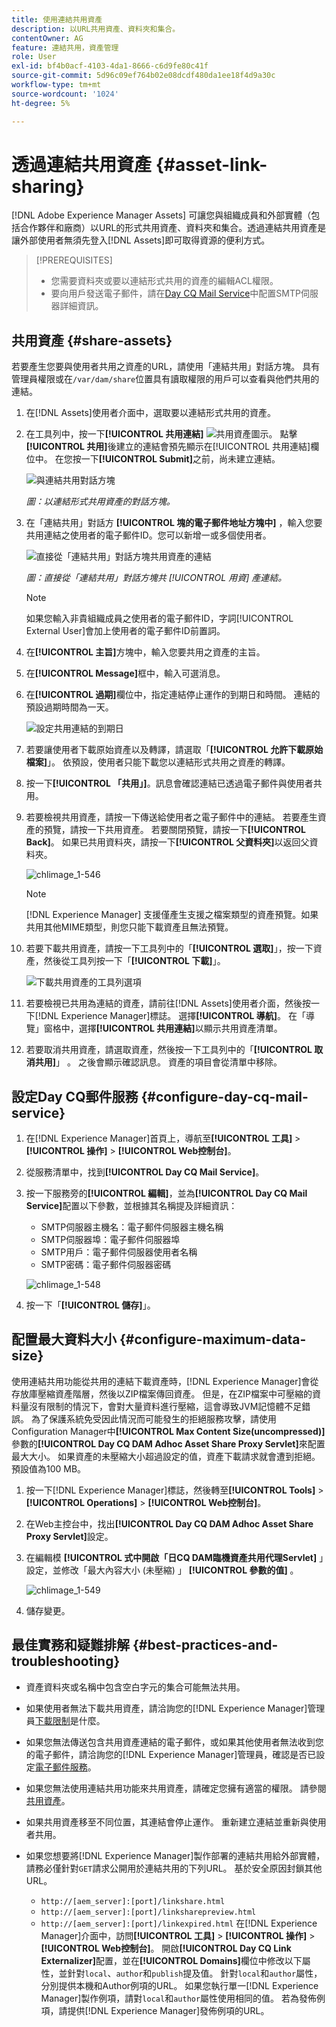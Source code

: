 ```yaml
---
title: 使用連結共用資產
description: 以URL共用資產、資料夾和集合。
contentOwner: AG
feature: 連結共用，資產管理
role: User
exl-id: bf4b0acf-4103-4da1-8666-c6d9fe80c41f
source-git-commit: 5d96c09ef764b02e08dcdf480da1ee18f4d9a30c
workflow-type: tm+mt
source-wordcount: '1024'
ht-degree: 5%

---
```


# 透過連結共用資產 {#asset-link-sharing}

[!DNL Adobe Experience Manager Assets] 可讓您與組織成員和外部實體（包括合作夥伴和廠商）以URL的形式共用資產、資料夾和集合。透過連結共用資產是讓外部使用者無須先登入[!DNL Assets]即可取得資源的便利方式。

>[!PREREQUISITES]
>
>* 您需要資料夾或要以連結形式共用的資產的編輯ACL權限。
>* 要向用戶發送電子郵件，請在[Day CQ Mail Service](#configmailservice)中配置SMTP伺服器詳細資訊。


## 共用資產 {#share-assets}

若要產生您要與使用者共用之資產的URL，請使用「連結共用」對話方塊。 具有管理員權限或在`/var/dam/share`位置具有讀取權限的用戶可以查看與他們共用的連結。

1. 在[!DNL Assets]使用者介面中，選取要以連結形式共用的資產。
1. 在工具列中，按一下&#x200B;**[!UICONTROL 共用連結]** ![共用資產圖示](assets/assets_share.png)。 點擊&#x200B;**[!UICONTROL 共用]**&#x200B;後建立的連結會預先顯示在[!UICONTROL 共用連結]欄位中。 在您按一下&#x200B;**[!UICONTROL Submit]**&#x200B;之前，尚未建立連結。

   ![與連結共用對話方塊](assets/chlimage_1-542.png)

   *圖：以連結形式共用資產的對話方塊。*

1. 在「連結共用」對話方 **[!UICONTROL 塊的電子郵件地址方塊中]** ，輸入您要共用連結之使用者的電子郵件ID。您可以新增一或多個使用者。

   ![直接從「連結共用」對話方塊共用資產的連結](assets/chlimage_1-543.png)

   *圖：直接從「連結共用」對話方塊共 [!UICONTROL 用資] 產連結。*

   >[!NOTE]
   >
   >如果您輸入非貴組織成員之使用者的電子郵件ID，字詞[!UICONTROL External User]會加上使用者的電子郵件ID前置詞。

1. 在&#x200B;**[!UICONTROL 主旨]**&#x200B;方塊中，輸入您要共用之資產的主旨。
1. 在&#x200B;**[!UICONTROL Message]**&#x200B;框中，輸入可選消息。

1. 在&#x200B;**[!UICONTROL 過期]**&#x200B;欄位中，指定連結停止運作的到期日和時間。 連結的預設過期時間為一天。

   ![設定共用連結的到期日](assets/chlimage_1-544.png)

1. 若要讓使用者下載原始資產以及轉譯，請選取「**[!UICONTROL 允許下載原始檔案]**」。 依預設，使用者只能下載您以連結形式共用之資產的轉譯。

1. 按一下&#x200B;**[!UICONTROL 「共用」]**。訊息會確認連結已透過電子郵件與使用者共用。

1. 若要檢視共用資產，請按一下傳送給使用者之電子郵件中的連結。 若要產生資產的預覽，請按一下共用資產。 若要關閉預覽，請按一下&#x200B;**[!UICONTROL Back]**。 如果已共用資料夾，請按一下&#x200B;**[!UICONTROL 父資料夾]**&#x200B;以返回父資料夾。

   ![chlimage_1-546](assets/chlimage_1-546.png)

   >[!NOTE]
   >
   >[!DNL Experience Manager] 支援僅產生支援之檔案類型的資產預覽。如果共用其他MIME類型，則您只能下載資產且無法預覽。

1. 若要下載共用資產，請按一下工具列中的「**[!UICONTROL 選取]**」，按一下資產，然後從工具列按一下「**[!UICONTROL 下載]**」。

   ![下載共用資產的工具列選項](assets/chlimage_1-547.png)

1. 若要檢視已共用為連結的資產，請前往[!DNL Assets]使用者介面，然後按一下[!DNL Experience Manager]標誌。 選擇&#x200B;**[!UICONTROL 導航]**。 在「導覽」窗格中，選擇&#x200B;**[!UICONTROL 共用連結]**&#x200B;以顯示共用資產清單。

1. 若要取消共用資產，請選取資產，然後按一下工具列中的「**[!UICONTROL 取消共用]**」 。 之後會顯示確認訊息。 資產的項目會從清單中移除。

## 設定Day CQ郵件服務 {#configure-day-cq-mail-service}

1. 在[!DNL Experience Manager]首頁上，導航至&#x200B;**[!UICONTROL 工具]** > **[!UICONTROL 操作]** > **[!UICONTROL Web控制台]**。
1. 從服務清單中，找到&#x200B;**[!UICONTROL Day CQ Mail Service]**。
1. 按一下服務旁的&#x200B;**[!UICONTROL 編輯]**，並為&#x200B;**[!UICONTROL Day CQ Mail Service]**&#x200B;配置以下參數，並根據其名稱提及詳細資訊：

   * SMTP伺服器主機名：電子郵件伺服器主機名稱
   * SMTP伺服器埠：電子郵件伺服器埠
   * SMTP用戶：電子郵件伺服器使用者名稱
   * SMTP密碼：電子郵件伺服器密碼

   ![chlimage_1-548](assets/chlimage_1-548.png)

1. 按一下「**[!UICONTROL 儲存]**」。

## 配置最大資料大小 {#configure-maximum-data-size}

使用連結共用功能從共用的連結下載資產時，[!DNL Experience Manager]會從存放庫壓縮資產階層，然後以ZIP檔案傳回資產。 但是，在ZIP檔案中可壓縮的資料量沒有限制的情況下，會對大量資料進行壓縮，這會導致JVM記憶體不足錯誤。 為了保護系統免受因此情況而可能發生的拒絕服務攻擊，請使用Configuration Manager中&#x200B;**[!UICONTROL Max Content Size(uncompressed)]**&#x200B;參數的&#x200B;**[!UICONTROL Day CQ DAM Adhoc Asset Share Proxy Servlet]**&#x200B;來配置最大大小。 如果資產的未壓縮大小超過設定的值，資產下載請求就會遭到拒絕。 預設值為100 MB。

1. 按一下[!DNL Experience Manager]標誌，然後轉至&#x200B;**[!UICONTROL Tools]** > **[!UICONTROL Operations]** > **[!UICONTROL Web控制台]**。
1. 在Web主控台中，找出&#x200B;**[!UICONTROL Day CQ DAM Adhoc Asset Share Proxy Servlet]**&#x200B;設定。
1. 在編輯模 **[!UICONTROL 式中開啟「日CQ DAM臨機資產共用代理Servlet]** 」設定，並修改「最大內容大小 (未壓縮) 」 **[!UICONTROL 參數的值]** 。

   ![chlimage_1-549](assets/chlimage_1-549.png)

1. 儲存變更。

## 最佳實務和疑難排解 {#best-practices-and-troubleshooting}

* 資產資料夾或名稱中包含空白字元的集合可能無法共用。
* 如果使用者無法下載共用資產，請洽詢您的[!DNL Experience Manager]管理員[下載限制](#configure-maximum-data-size)是什麼。
* 如果您無法傳送包含共用資產連結的電子郵件，或如果其他使用者無法收到您的電子郵件，請洽詢您的[!DNL Experience Manager]管理員，確認是否已設定[電子郵件服務](#configure-day-cq-mail-service)。
* 如果您無法使用連結共用功能來共用資產，請確定您擁有適當的權限。 請參閱[共用資產](#share-assets)。
* 如果共用資產移至不同位置，其連結會停止運作。 重新建立連結並重新與使用者共用。

* 如果您想要將[!DNL Experience Manager]製作部署的連結共用給外部實體，請務必僅針對`GET`請求公開用於連結共用的下列URL。 基於安全原因封鎖其他URL。

   * `http://[aem_server]:[port]/linkshare.html`
   * `http://[aem_server]:[port]/linksharepreview.html`
   * `http://[aem_server]:[port]/linkexpired.html`
   在[!DNL Experience Manager]介面中，訪問&#x200B;**[!UICONTROL 工具]** > **[!UICONTROL 操作]** > **[!UICONTROL Web控制台]**。 開啟&#x200B;**[!UICONTROL Day CQ Link Externalizer]**&#x200B;配置，並在&#x200B;**[!UICONTROL Domains]**&#x200B;欄位中修改以下屬性，並針對`local`、`author`和`publish`提及值。 針對`local`和`author`屬性，分別提供本機和Author例項的URL。 如果您執行單一[!DNL Experience Manager]製作例項，請對`local`和`author`屬性使用相同的值。 若為發佈例項，請提供[!DNL Experience Manager]發佈例項的URL。
